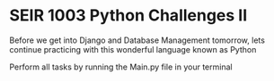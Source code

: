 # SEIR 1003 Python Challenges II

Before we get into Django and Database Management tomorrow, lets continue practicing with this wonderful language known as Python


Perform all tasks by running the Main.py file in your terminal

